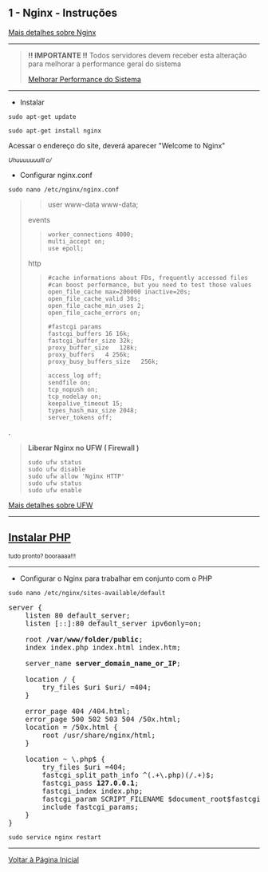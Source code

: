 ## 1 - Nginx - Instruções

[Mais detalhes sobre Nginx](https://www.digitalocean.com/community/tutorials/como-instalar-o-nginx-no-ubuntu-16-04-pt)


***
>
> <b> !! IMPORTANTE !!</b>
> Todos servidores devem receber esta alteração para melhorar a performance geral do sistema
> 
> [Melhorar Performance do Sistema](../../sysctl.conf.md)
>
***


- Instalar


```
sudo apt-get update
```


```
sudo apt-get install nginx
```


Acessar o endereço do site, deverá aparecer "Welcome to Nginx"

<small><em>Uhuuuuuuulll  o/</em></small>

- Configurar nginx.conf

```
sudo nano /etc/nginx/nginx.conf
```

> > user www-data www-data;
>
> events 
> >     worker_connections 4000;
> >     multi_accept on;
> >     use epoll;
> 
> http 
>
> >     #cache informations about FDs, frequently accessed files
> >     #can boost performance, but you need to test those values
> >     open_file_cache max=200000 inactive=20s;
> >     open_file_cache_valid 30s;
> >     open_file_cache_min_uses 2;
> >     open_file_cache_errors on;
> >
> >     #fastcgi params
> >     fastcgi_buffers 16 16k;
> >     fastcgi_buffer_size 32k;
> >     proxy_buffer_size   128k;
> >     proxy_buffers   4 256k;
> >     proxy_busy_buffers_size   256k;
> >      
> >     access_log off;
> >     sendfile on;
> >     tcp_nopush on;
> >     tcp_nodelay on;
> >     keepalive_timeout 15;
> >     types_hash_max_size 2048;
> >     server_tokens off;

.


> **Liberar Nginx no UFW  ( Firewall )**
> 
> ``` 
> sudo ufw status
> sudo ufw disable
> sudo ufw allow 'Nginx HTTP'
> sudo ufw status
> sudo ufw enable
> ``` 

[Mais detalhes sobre UFW](../ufw/installation.md)

**********

## [Instalar PHP](../php7-1/installation.md)

<small>tudo pronto? booraaaa!!!</small>

**********




- Configurar o Nginx para trabalhar em conjunto com o PHP


```
sudo nano /etc/nginx/sites-available/default
```


<pre>
server {
    listen 80 default_server;
    listen [::]:80 default_server ipv6only=on;

    root <strong>/var/www/folder/public</strong>;
    index index.php index.html index.htm;

    server_name <strong>server_domain_name_or_IP</strong>;

    location / {
        try_files $uri $uri/ =404;
    }

    error_page 404 /404.html;
    error_page 500 502 503 504 /50x.html;
    location = /50x.html {
        root /usr/share/nginx/html;
    }

    location ~ \.php$ {
        try_files $uri =404;
        fastcgi_split_path_info ^(.+\.php)(/.+)$;
        fastcgi_pass <strong>127.0.0.1</strong>;
        fastcgi_index index.php;
        fastcgi_param SCRIPT_FILENAME $document_root$fastcgi_script_name;
        include fastcgi_params;
    }
}
</pre>


```
sudo service nginx restart
```

***

[Voltar à Página Inicial](../../README.md)